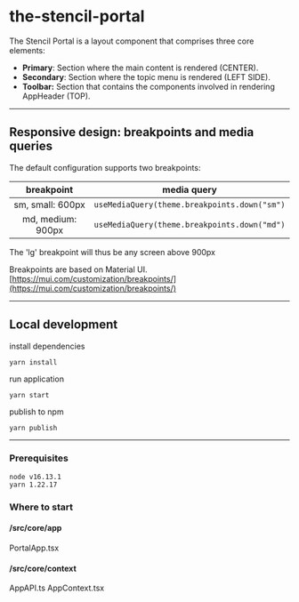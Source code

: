 # the-stencil-portal

The Stencil Portal is a layout component that comprises three core elements:  

* **Primary**: Section where the main content is rendered (CENTER).  
* **Secondary**: Section where the topic menu is rendered (LEFT SIDE).  
* **Toolbar:** Section that contains the components involved in rendering AppHeader (TOP).  

---

## Responsive design: breakpoints and media queries

The default configuration supports two breakpoints:

| breakpoint        | media query                                  |
|:----------------: |:------------------------------------------:  |
| sm, small: 600px  | `useMediaQuery(theme.breakpoints.down("sm")` |
| md, medium: 900px | `useMediaQuery(theme.breakpoints.down("md")` |


The 'lg' breakpoint will thus be any screen above 900px

Breakpoints are based on Material UI. [https://mui.com/customization/breakpoints/](https://mui.com/customization/breakpoints/)

---

## Local development

install dependencies

`yarn install`

run application

`yarn start`

publish to npm

`yarn publish`

---

### Prerequisites

`node v16.13.1`  
`yarn 1.22.17`  

### Where to start

#### /src/core/app

PortalApp.tsx

#### /src/core/context

AppAPI.ts
AppContext.tsx



